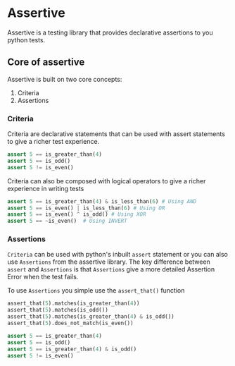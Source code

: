 # Assertive

Assertive is a testing library that provides declarative assertions to you python tests.


## Core of assertive

Assertive is built on two core concepts:

 1. Criteria
 2. Assertions


### Criteria
Criteria are declarative statements that can be used with assert statements to give a richer test experience.

```python
assert 5 == is_greater_than(4)
assert 5 == is_odd()
assert 5 != is_even()
```

Criteria can also be composed with logical operators to give a richer experience in writing tests

```python
assert 5 == is_greater_than(4) & is_less_than(6) # Using AND
assert 5 == is_even() | is_less_than(6) # Using OR
assert 5 == is_even() ^ is_odd() # Using XOR
assert 5 == ~is_even()  # Using INVERT
```


### Assertions
`Criteria` can be used with python's inbuilt `assert` statement or you can also use `Assertions` from the assertive library.
The key difference between `assert` and `Assertions` is that `Assertions` give a more detailed Assertion Error when the test fails.

To use `Assertions` you simple use the `assert_that()` function

```python
assert_that(5).matches(is_greater_than(4))
assert_that(5).matches(is_odd())
assert_that(5).matches(is_greater_than(4) & is_odd())
assert_that(5).does_not_match(is_even())

assert 5 == is_greater_than(4)
assert 5 == is_odd()
assert 5 == is_greater_than(4) & is_odd()
assert 5 != is_even()
```